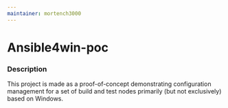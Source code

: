```yaml
---
maintainer: mortench3000
---
```


# Ansible4win-poc

### Description
This project is made as a proof-of-concept demonstrating configuration management for a set of build and test nodes primarily (but not exclusively) based on Windows.

